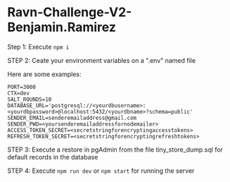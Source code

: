 # Ravn-Challenge-V2-Benjamin.Ramirez

Step 1: Execute `npm i`

STEP 2: Ceate your environment variables on a ".env" named file

Here are some examples:

```
PORT=3000
CTX=dev
SALT_ROUNDS=10
DATABASE_URL='postgresql://<yourdbusername>:<yourdbpassword>@localhost:5432/<yourdbname>?schema=public'
SENDER_EMAIL=senderemailaddress@gmail.com
SENDER_PWD=<yoursenderemailaddressfornodemailer>
ACCESS_TOKEN_SECRET=<secretstringforencryptingaccesstokens>
REFRESH_TOKEN_SECRET=<secretstringforencryptingrefreshtokens>
```

STEP 3: Execute a restore in pgAdmin from the file tiny_store_dump.sql for default records in the database

STEP 4: Execute `npm run dev` or `npm start` for running the server
